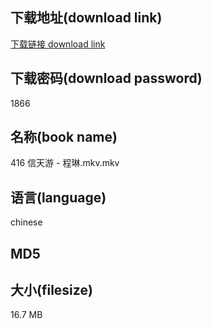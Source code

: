 ## 下载地址(download link)
[下载链接 download link](https://voluble-croquembouche-d321dc.netlify.app/?s=416+%E4%BF%A1%E5%A4%A9%E6%B8%B8+-+%E7%A8%8B%E7%90%B3.mkv)

## 下载密码(download password)
1866

## 名称(book name)
416 信天游 - 程琳.mkv.mkv

## 语言(language)
chinese

## MD5


## 大小(filesize)
16.7 MB
